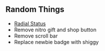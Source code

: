 ## Random Things
- [Radial Status](https://github.com/DiscordStyles/RadialStatus)
- Remove nitro gift and shop button
- Remove scroll bar
- Replace newbie badge with shiggy
